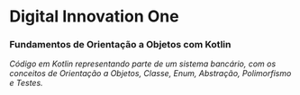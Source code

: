 # Digital Innovation One 


### Fundamentos de Orientação a Objetos com Kotlin 




 *Código em Kotlin representando parte de um sistema bancário, com os conceitos de Orientação a Objetos, Classe, Enum, Abstração, Polimorfismo e Testes.*
